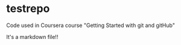 # testrepo
Code used in Coursera course "Getting Started with git and gitHub"


It's a markdown file!!

